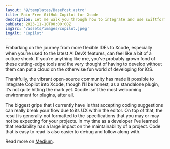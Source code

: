 ```yaml
---
layout: '@/templates/BasePost.astro'
title: Pain-Free GitHub Copilot for Xcode
description: Let me walk you through how to integrate and use swiftformat to really bring out the magic of Copilot when using Xcode.
pubDate: 2023-11-10T00:00:00Z
imgSrc: '/assets/images/copilot.jpeg'
imgAlt: 'Copilot'
---
```


Embarking on the journey from more flexible IDEs to Xcode, especially when you’re used to the latest AI DevX features, can feel like a bit of a culture shock. If you’re anything like me, you’ve probably grown fond of these cutting-edge tools and the very thought of having to develop without them can put a cloud on the otherwise fun world of developing for iOS.

Thankfully, the vibrant open-source community has made it possible to integrate Copilot into Xcode, though I’ll be honest, as a standalone plugin, it’s not quite hitting the mark yet. Xcode isn’t the most welcoming environment for plugins, after all.

The biggest gripe that I currently have is that accepting coding suggestions can really break your flow due to its UX within the editor. On top of that, the result is generally not formatted to the specifications that you may or may not be expecting for your projects. In my time as a developer I’ve learned that readability has a large impact on the maintainability of a project. Code that is easy to read is also easier to debug and follow along with.

Read more on [Medium](https://medium.com/@adrianlemus96/pain-free-github-copilot-for-xcode-b3c9a5bff870).
